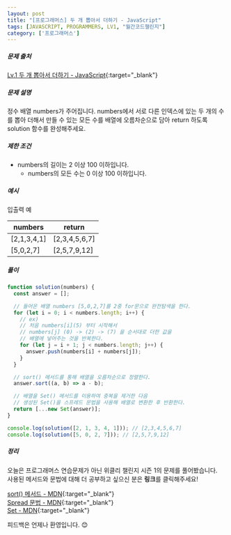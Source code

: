 ```yaml
---
layout: post
title: "[프로그래머스] 두 개 뽑아서 더하기 - JavaScript"
tags: [JAVASCRIPT, PROGRAMMERS, LV1, "월간코드챌린지"]
category: ['프로그래머스']
---
```


##### 문제 출처

[Lv.1 두 개 뽑아서 더하기 - JavaScript](https://programmers.co.kr/learn/courses/30/lessons/68644?language=javascript){:target="\_blank"}

##### 문제 설명

정수 배열 numbers가 주어집니다. numbers에서 서로 다른 인덱스에 있는 두 개의 수를 뽑아 더해서 만들 수 있는 모든 수를 배열에 오름차순으로 담아 return 하도록 solution 함수를 완성해주세요.

##### 제한 조건

- numbers의 길이는 2 이상 100 이하입니다.
  - numbers의 모든 수는 0 이상 100 이하입니다.

##### 예시

입출력 예

| numbers     | return        |
| ----------- | ------------- |
| [2,1,3,4,1] | [2,3,4,5,6,7] |
| [5,0,2,7]   | [2,5,7,9,12]  |

##### 풀이

```javascript
function solution(numbers) {
  const answer = [];

  // 들어온 배열 numbers [5,0,2,7]를 2중 for문으로 완전탐색을 한다.
  for (let i = 0; i < numbers.length; i++) {
    // ex)
    // 처음 numbers[i](5) 부터 시작해서
    // numbers[j] (0) -> (2) -> (7) 을 순서대로 더한 값을
    // 배열에 넣어주는 것을 반복한다.
    for (let j = i + 1; j < numbers.length; j++) {
      answer.push(numbers[i] + numbers[j]);
    }
  }

  // sort() 메서드를 통해 배열을 오름차순으로 정렬한다.
  answer.sort((a, b) => a - b);

  // 배열을 Set() 메서드를 이용하여 중복을 제거한 다음
  // 생성된 Set()을 스프레드 문법을 사용해 배열로 변환한 후 반환한다.
  return [...new Set(answer)];
}

console.log(solution([2, 1, 3, 4, 1])); // [2,3,4,5,6,7]
console.log(solution([5, 0, 2, 7])); // [2,5,7,9,12]
```

##### 정리

오늘은 프로그래머스 연습문제가 아닌 위클리 챌린지 시즌 1의 문제를 풀어봤습니다.<br />
사용된 메서드와 문법에 대해 더 공부하고 싶으신 분은 **링크**를 클릭해주세요!

[sort() 메서드 - MDN](https://developer.mozilla.org/ko/docs/Web/JavaScript/Reference/Global_Objects/Array/sort){:target="\_blank"}<br/>
[Spread 문법 - MDN](https://developer.mozilla.org/ko/docs/Web/JavaScript/Reference/Operators/Spread_syntax){:target="\_blank"}<br/>
[Set - MDN](https://developer.mozilla.org/ko/docs/Web/JavaScript/Reference/Global_Objects/Set){:target="\_blank"}

피드백은 언제나 환영입니다. 😊
